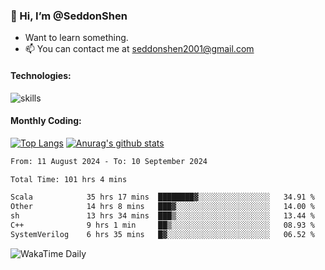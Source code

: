 ### 👋 Hi, I’m @SeddonShen
- Want to learn something.
- 📫 You can contact me at seddonshen2001@gmail.com

#### Technologies:

![skills](https://skillicons.dev/icons?i=scala,js,html,css,bootstrap,jquery,c,cpp,cloudflare,django,docker,flask,git,github,githubactions,linux,latex,mysql,nodejs,ps,php,pr,py,raspberrypi,redis,unreal,v,vscode,vue,bash)

#### Monthly Coding:
[![Top Langs](https://github-readme-stats.vercel.app/api/top-langs?username=seddonshen&show_icons=true&locale=en&layout=compact&hide=html&langs_count=8)](https://github.com/SeddonShen/)
[![Anurag's github stats](https://github-readme-stats.vercel.app/api?username=SeddonShen&count_private=true&show_icons=true)](https://github.com/anuraghazra/github-readme-stats)
<!--START_SECTION:waka-->

```txt
From: 11 August 2024 - To: 10 September 2024

Total Time: 101 hrs 4 mins

Scala            35 hrs 17 mins  ████████▓░░░░░░░░░░░░░░░░   34.91 %
Other            14 hrs 8 mins   ███▓░░░░░░░░░░░░░░░░░░░░░   14.00 %
sh               13 hrs 34 mins  ███▒░░░░░░░░░░░░░░░░░░░░░   13.44 %
C++              9 hrs 1 min     ██▒░░░░░░░░░░░░░░░░░░░░░░   08.93 %
SystemVerilog    6 hrs 35 mins   █▓░░░░░░░░░░░░░░░░░░░░░░░   06.52 %
```

<!--END_SECTION:waka-->

![WakaTime Daily](https://wakatime.com/share/@seddon2001/61a7e342-5f12-4fea-bf92-1fac161e97d6.svg)
<!---
SeddonShen/SeddonShen is a ✨ special ✨ repository because its `README.md` (this file) appears on your GitHub profile.
You can click the Preview link to take a look at your changes.
--->
